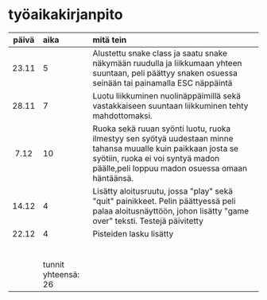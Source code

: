 # työaikakirjanpito

| päivä | aika | mitä tein  |
| :----:|:-----| :-----|
| 23.11 |  5   | Alustettu snake class ja saatu snake näkymään ruudulla ja liikkumaan yhteen suuntaan, peli päättyy snaken osuessa seinään tai painamalla ESC näppäintä |
| 28.11 |  7   | Luotu liikkuminen nuolinäppäimillä sekä vastakkaiseen suuntaan liikkuminen tehty mahdottomaksi.                                                            |
| 7.12  |  10  | Ruoka sekä ruuan syönti luotu, ruoka ilmestyy sen syötyä uudestaan minne tahansa muualle kuin paikkaan josta se syötiin, ruoka ei voi syntyä madon päälle,peli loppuu madon osuessa omaan häntäänsä. |
| 14.12 |  4   | Lisätty aloitusruutu, jossa "play" sekä "quit" painikkeet. Pelin päättyessä peli palaa aloitusnäyttöön, johon lisätty "game over" teksti. Testejä päivitetty  |
| 22.12 |  4   | Pisteiden lasku lisätty  |
|       |      |  |
|       |      |  |
|       |      |  |
|       |      |  |
|       |      |  |
|       |      |  |
|       | tunnit yhteensä: 26    |  |

